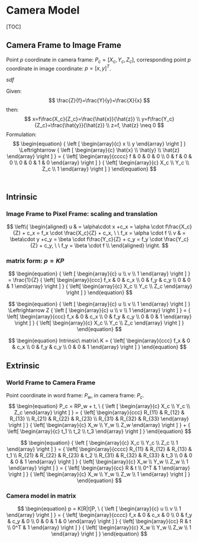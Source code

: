 # Camera Model

[TOC]

## Camera Frame to Image Frame

Point $p$ coordinate in camera frame: $P_c = [ X_c, Y_c, Z_c]$, corresponding point $p$ coordinate in image coordinate: $p=[x, y]^T$. 

$sdf$

Given:
$$
\frac{Z}{f}=\frac{Y}{y}=\frac{X}{x}
$$
then: 
$$
x=f\frac{X_c}{Z_c}=\frac{\hat{x}}{\hat{z}} \\
y=f\frac{Y_c}{Z_c}=\frac{\hat{y}}{\hat{z}} \\
z=f, \hat{z} \neq 0
$$
Formulation:
$$
\begin{equation}
{
    \left [ 
        \begin{array}{c}
            x \\
            y 
        \end{array} 
    \right ]
} \Leftrightarrow
{
    \left [ 
        \begin{array}{c}
            \hat{x} \\
            \hat{y} \\
            \hat{z}
        \end{array} 
    \right ]
} = 
{
    \left[ 
        \begin{array}{cccc}
            f & 0 & 0 & 0 \\
            0 & f & 0 & 0 \\
            0 & 0 & 1 & 0
        \end{array}
    \right ]
}
{
    \left[ 
        \begin{array}{c}
            X_c \\
            Y_c \\
            Z_c \\
            1
        \end{array}
    \right ]
}
\end{equation}
$$
​	

## Intrinsic

### Image Frame to Pixel Frame: scaling and translation

$$
\left\{
\begin{aligned}
u & = \alpha\cdot x +c_x = \alpha \cdot f\frac{X_c}{Z} + c_x = f_x \cdot \frac{X_c}{Z} + c_x, 
  \  \ f_x = \alpha \cdot f \\
v & =  \beta\cdot y +c_y = \beta \cdot f\frac{Y_c}{Z} + c_y = f_y \cdot \frac{Y_c}{Z} + c_y, 
  \  \ f_y = \beta \cdot f \\
\end{aligned}
\right.
$$

### matrix form: $p=KP$

$$
\begin{equation}
{
    \left [ 
        \begin{array}{c}
            u \\
            v \\
            1
        \end{array} 
    \right ]
} = \frac{1}{Z}
{
    \left[ 
        \begin{array}{ccc}
            f_x & 0 & c_x \\
            0 & f_y & c_y \\
            0 & 0 & 1 
        \end{array}
    \right ]
}
{
    \left[ 
        \begin{array}{c}
            X_c \\
            Y_c \\
            Z_c 
        \end{array}
    \right ]
}
\end{equation}
$$

$$
\begin{equation}
{
    \left [ 
        \begin{array}{c}
            u \\
            v \\
            1
        \end{array} 
    \right ]
} \Leftrightarrow Z
{
    \left [ 
        \begin{array}{c}
            u \\
            v \\
            1
        \end{array} 
    \right ]
} = 
{
    \left[ 
        \begin{array}{ccc}
            f_x & 0 & c_x \\
            0 & f_y & c_y \\
            0 & 0 & 1 
        \end{array}
    \right ]
} 
{
    \left[ 
        \begin{array}{c}
            X_c \\
            Y_c \\
            Z_c 
        \end{array}
    \right ]
}
\end{equation}
$$

$$
\begin{equation}
Intrinsic\ matrix\ K = {
    \left[ 
        \begin{array}{ccc}
            f_x & 0 & c_x \\
            0 & f_y & c_y \\
            0 & 0 & 1 
        \end{array}
    \right ]
} 
\end{equation}
$$

## Extrinsic

### World Frame to Camera Frame

Point coordinate in word frame: $P_w$, in camera frame: $P_c$.
$$
\begin{equation}
P_c = RP_w + t, \ 
{
    \left [ 
        \begin{array}{c}
            X_c \\
            Y_c \\
            Z_c
        \end{array} 
    \right ]
}  = 
{
    \left[ 
        \begin{array}{ccc}
            R_{11} & R_{12} & R_{13} \\
            R_{21} & R_{22} & R_{23} \\
            R_{31} & R_{32} & R_{33} 
        \end{array}
    \right ]
} 
{
    \left[ 
        \begin{array}{c}
            X_w \\
            Y_w \\
            Z_w 
        \end{array}
    \right ]
} + 
{
    \left[ 
        \begin{array}{c}
            t_1 \\
            t_2 \\
            t_3 
        \end{array}
    \right ]
}
\end{equation}
$$

$$
\begin{equation}
{
    \left [ 
        \begin{array}{c}
            X_c \\
            Y_c \\
            Z_c \\ 
            1
        \end{array} 
    \right ]
}  = 
{
    \left[ 
        \begin{array}{cccc}
            R_{11} & R_{12} & R_{13} & t_1 \\
            R_{21} & R_{22} & R_{23} & t_2 \\
            R_{31} & R_{32} & R_{33} & t_3 \\
            0      & 0      & 0      & 1
        \end{array}
    \right ]
} 
{
    \left[ 
        \begin{array}{c}
            X_w \\
            Y_w \\
            Z_w \\
            1
        \end{array}
    \right ]
} = 
{
    \left[ 
        \begin{array}{cc}
            R & t \\
            0^T & 1 
        \end{array}
    \right ]
} 
{
    \left[ 
        \begin{array}{c}
            X_w \\
            Y_w \\
            Z_w \\
            1
        \end{array}
    \right ]
}
\end{equation}
$$

### Camera model in matrix
$$
\begin{equation}
p = K[R|t]P, \ 
{
    \left [ 
        \begin{array}{c}
            u \\
            v \\
            1
        \end{array} 
    \right ]
}  = 
{
    \left[ 
        \begin{array}{cccc}
            f_x & 0   & c_x & 0 \\
            0   & f_y & c_y & 0 \\
            0   & 0   &  1  & 0 
        \end{array}
    \right ]
}
{
    \left[ 
        \begin{array}{cc}
            R & t \\
            0^T & 1 
        \end{array}
    \right ]
} 
{
    \left[ 
        \begin{array}{c}
            X_w \\
            Y_w \\
            Z_w \\
            1
        \end{array}
    \right ]
}
\end{equation}
$$
